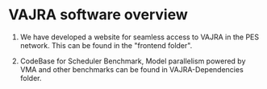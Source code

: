 # VAJRA software overview

1) We have developed a website for seamless access to VAJRA in the PES network. This can be found in the "frontend folder".

2) CodeBase for Scheduler Benchmark, Model parallelism powered by VMA and other benchmarks can be found in VAJRA-Dependencies folder.

